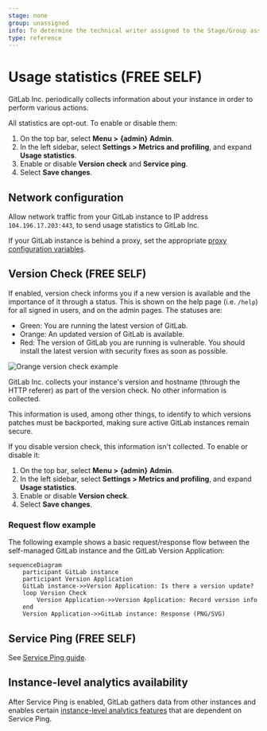 ```yaml
---
stage: none
group: unassigned
info: To determine the technical writer assigned to the Stage/Group associated with this page, see https://about.gitlab.com/handbook/engineering/ux/technical-writing/#assignments
type: reference
---
```


# Usage statistics **(FREE SELF)**

GitLab Inc. periodically collects information about your instance in order
to perform various actions.

All statistics are opt-out. To enable or disable them:

1. On the top bar, select **Menu >** **{admin}** **Admin**.
1. In the left sidebar, select **Settings > Metrics and profiling**, and expand **Usage statistics**.
1. Enable or disable **Version check** and **Service ping**.
1. Select **Save changes**.

## Network configuration

Allow network traffic from your GitLab instance to IP address `104.196.17.203:443`, to send
usage statistics to GitLab Inc.

If your GitLab instance is behind a proxy, set the appropriate [proxy configuration variables](https://docs.gitlab.com/omnibus/settings/environment-variables.html).

## Version Check **(FREE SELF)**

If enabled, version check informs you if a new version is available and the
importance of it through a status. This is shown on the help page (i.e. `/help`)
for all signed in users, and on the admin pages. The statuses are:

- Green: You are running the latest version of GitLab.
- Orange: An updated version of GitLab is available.
- Red: The version of GitLab you are running is vulnerable. You should install
  the latest version with security fixes as soon as possible.

![Orange version check example](img/update-available.png)

GitLab Inc. collects your instance's version and hostname (through the HTTP
referer) as part of the version check. No other information is collected.

This information is used, among other things, to identify to which versions
patches must be backported, making sure active GitLab instances remain
secure.

If you disable version check, this information isn't collected. To enable or disable it:

1. On the top bar, select **Menu >** **{admin}** **Admin**.
1. In the left sidebar, select **Settings > Metrics and profiling**, and expand **Usage statistics**.
1. Enable or disable **Version check**.
1. Select **Save changes**.

### Request flow example

The following example shows a basic request/response flow between the self-managed GitLab instance
and the GitLab Version Application:

```mermaid
sequenceDiagram
    participant GitLab instance
    participant Version Application
    GitLab instance->>Version Application: Is there a version update?
    loop Version Check
        Version Application->>Version Application: Record version info
    end
    Version Application->>GitLab instance: Response (PNG/SVG)
```

## Service Ping **(FREE SELF)**

See [Service Ping guide](../../../development/usage_ping/index.md).

## Instance-level analytics availability

After Service Ping is enabled, GitLab gathers data from other instances and
enables certain [instance-level analytics features](../analytics/index.md) that are dependent on Service Ping.

<!-- ## Troubleshooting

Include any troubleshooting steps that you can foresee. If you know beforehand what issues
one might have when setting this up, or when something is changed, or on upgrading, it's
important to describe those, too. Think of things that may go wrong and include them here.
This is important to minimize requests for support, and to avoid doc comments with
questions that you know someone might ask.

Each scenario can be a third-level heading, e.g. `### Getting error message X`.
If you have none to add when creating a doc, leave this section in place
but commented out to help encourage others to add to it in the future. -->
